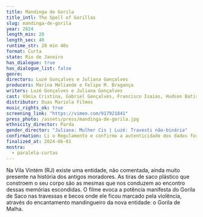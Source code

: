 ```yaml
---
title: Mandinga de Gorila
title_intl: The Spell of Gorillas
slug: mandinga-de-gorila
year: 2024
length_min: 20
length_sec: 40
runtime_str: 20 min 40s
format: Curta
state: Rio de Janeiro
has_dialogue: true
has_dialogue_list: false
genre: 
directors: Luzé Gonçalves e Juliana Gonçalves
producers: Marina Meliande e Felipe M. Bragança
writers: Luzé Gonçalves e Juliana Gonçalves
cast: Vânia Cristina, Gabriel Gonçalves, Francisco Isaias, Hudson Batista
distributor: Duas Mariola Filmes
music_rights_ok: true
screening_link: "https://vimeo.com/917921841"
press_photo: /assets/press/mandinga-de-gorila.jpg
ethnicity_director: Parda
gender_director: "Juliana: Mulher Cis | Luzé: Travesti não-binária"
confirmation: Li o Regulamento e confirmo a autenticidade dos dados fornecido nesta ficha de inscrição.
finalized_at: 2024-06-01
mostra:
  - paralela-curtas
---
```


Na Vila Vintém (RJ) existe uma entidade, não comentada, ainda muito presente na história dos antigos moradores. As tiras de saco plástico que constroem o seu corpo são as mesmas que nos conduzem ao encontro dessas memórias escondidas. O filme evoca a potência manifesta do Gorila de Saco nas travessas e becos onde ele ficou marcado pela violência, através do encantamento mandingueiro da nova entidade: o Gorila de Malha.
